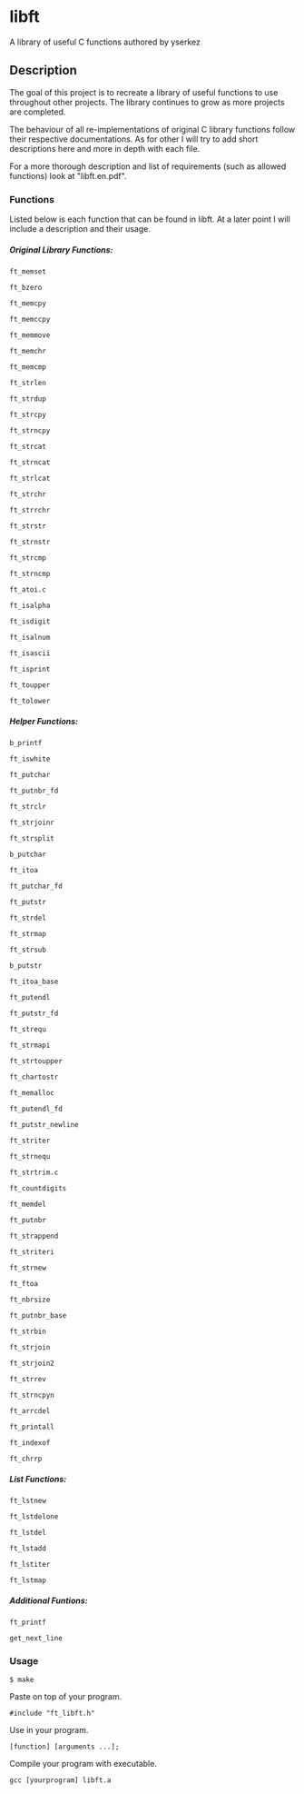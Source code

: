 # libft
A library of useful C functions authored by yserkez

## Description
The goal of this project is to recreate a library of useful functions to use throughout other projects. The library continues to grow as more projects are completed. 

The behaviour of all re-implementations of original C library functions follow their respective documentations. As for other I will try to add short descriptions here and more in depth with each file.

For a more thorough description and list of requirements (such as allowed functions) look at "libft.en.pdf".

### Functions
Listed below is each function that can be found in libft. At a later point I will include a description and their usage.

##### Original Library Functions:
`ft_memset`

`ft_bzero`

`ft_memcpy`

`ft_memccpy`

`ft_memmove`

`ft_memchr`

`ft_memcmp` 

`ft_strlen` 

`ft_strdup` 

`ft_strcpy`

`ft_strncpy`

`ft_strcat`

`ft_strncat` 

`ft_strlcat`

`ft_strchr` 

`ft_strrchr`

`ft_strstr` 

`ft_strnstr` 

`ft_strcmp` 

`ft_strncmp` 

`ft_atoi.c` 

`ft_isalpha`

`ft_isdigit` 

`ft_isalnum` 

`ft_isascii` 

`ft_isprint` 

`ft_toupper`

`ft_tolower`

##### Helper Functions:
`b_printf`

`ft_iswhite`

`ft_putchar` 

`ft_putnbr_fd`

`ft_strclr`

`ft_strjoinr` 

`ft_strsplit`

`b_putchar` 

`ft_itoa`

`ft_putchar_fd` 

`ft_putstr` 

`ft_strdel` 

`ft_strmap` 

`ft_strsub`

`b_putstr`

`ft_itoa_base` 

`ft_putendl`

`ft_putstr_fd`

`ft_strequ` 

`ft_strmapi` 

`ft_strtoupper`

`ft_chartostr` 

`ft_memalloc` 

`ft_putendl_fd` 

`ft_putstr_newline`

`ft_striter` 

`ft_strnequ` 

`ft_strtrim.c` 

`ft_countdigits`

`ft_memdel`

`ft_putnbr` 

`ft_strappend` 

`ft_striteri`

`ft_strnew` 

`ft_ftoa` 

`ft_nbrsize` 

`ft_putnbr_base`

`ft_strbin` 

`ft_strjoin`

`ft_strjoin2`

`ft_strrev` 

`ft_strncpyn` 

`ft_arrcdel`

`ft_printall`

`ft_indexof`

`ft_chrrp`

##### List Functions:
`ft_lstnew`

`ft_lstdelone`

`ft_lstdel`

`ft_lstadd`

`ft_lstiter`

`ft_lstmap`

##### Additional Funtions:
`ft_printf`

`get_next_line`

### Usage
```
$ make
```
Paste on top of your program.
```
#include "ft_libft.h"
```
Use in your program.
```
[function] [arguments ...];
```
Compile your program with executable.
```
gcc [yourprogram] libft.a
```
